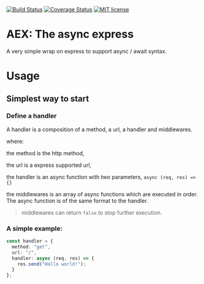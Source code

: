[![Build Status](https://travis-ci.com/calidion/aex.svg?branch=master)](https://travis-ci.com/calidion/aex)
[![Coverage Status](https://coveralls.io/repos/github/calidion/aex/badge.svg?branch=master)](https://coveralls.io/github/calidion/aex?branch=master)
[![MIT license](http://img.shields.io/badge/license-MIT-brightgreen.svg)](http://opensource.org/licenses/MIT)

# AEX: The async express

A very simple wrap on express to support async / await syntax.

# Usage

## Simplest way to start

### Define a handler

A handler is a composition of a method, a url, a handler and middlewares.

where:

the method is the http method,

the url is a express supported url,

the handler is an async function with two parameters, `async (req, res) => {}`

the middlewares is an array of async functions which are executed in order. The async function is of the same format to the handler.

> middlewares can return `false` to stop further execution.

### A simple example:

```ts
const handler = {
  method: "get",
  url: "/",
  handler: async (req, res) => {
    res.send("Hello world!");
  }
};
```
